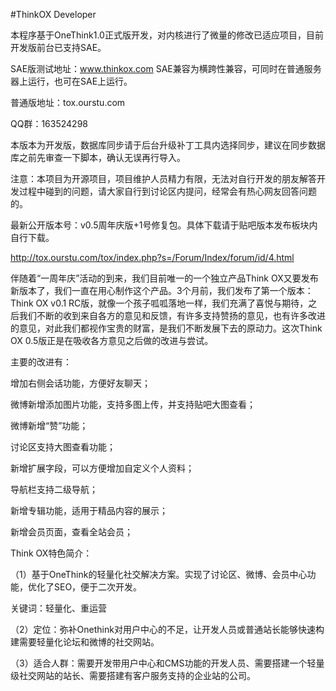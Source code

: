 #ThinkOX Developer

本程序基于OneThink1.0正式版开发，对内核进行了微量的修改已适应项目，目前开发版前台已支持SAE。

SAE版测试地址：www.thinkox.com   SAE兼容为横跨性兼容，可同时在普通服务器上运行，也可在SAE上运行。

普通版地址：tox.ourstu.com

QQ群：163524298


本版本为开发版，数据库同步请于后台升级补丁工具内选择同步，建议在同步数据库之前先审查一下脚本，确认无误再行导入。

注意：本项目为开源项目，项目维护人员精力有限，无法对自行开发的朋友解答开发过程中碰到的问题，请大家自行到讨论区内提问，经常会有热心网友回答问题的。

最新公开版本号：v0.5周年庆版+1号修复包。具体下载请于贴吧版本发布板块内自行下载。

http://tox.ourstu.com/tox/index.php?s=/Forum/Index/forum/id/4.html

伴随着“一周年庆”活动的到来，我们目前唯一的一个独立产品Think OX又要发布新版本了，我们一直在用心制作这个产品。3个月前，我们发布了第一个版本：Think OX v0.1 RC版，就像一个孩子呱呱落地一样，我们充满了喜悦与期待，之后我们不断的收到来自各方的意见和反馈，有许多支持赞扬的意见，也有许多改进的意见，对此我们都视作宝贵的财富，是我们不断发展下去的原动力。这次Think OX 0.5版正是在吸收各方意见之后做的改进与尝试。



主要的改进有：

增加右侧会话功能，方便好友聊天；

微博新增添加图片功能，支持多图上传，并支持贴吧大图查看；

微博新增“赞”功能；

讨论区支持大图查看功能；

新增扩展字段，可以方便增加自定义个人资料；

导航栏支持二级导航；

新增专辑功能，适用于精品内容的展示；

新增会员页面，查看全站会员；

 

Think OX特色简介：

（1）基于OneThink的轻量化社交解决方案。实现了讨论区、微博、会员中心功能，优化了SEO，便于二次开发。

关键词：轻量化、重运营

（2）定位：弥补Onethink对用户中心的不足，让开发人员或普通站长能够快速构建需要轻量化论坛和微博的社交网站。

（3）适合人群：需要开发带用户中心和CMS功能的开发人员、需要搭建一个轻量级社交网站的站长、需要搭建有客户服务支持的企业站的公司。